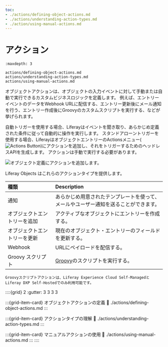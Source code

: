 ```yaml
---
toc:
- ./actions/defining-object-actions.md
- ./actions/understanding-action-types.md
- ./action/using-manual-actions.md
---
```

# アクション

```{toctree}
:maxdepth: 3

actions/defining-object-actions.md
actions/understanding-action-types.md
actions/using-manual-actions.md
```

オブジェクトアクションは、オブジェクトの入力イベントに対して手動または自動で実行できるカスタムビジネスロジックを定義します。 例えば、エントリーイベントのデータをWebhook URLに配信する、エントリー更新後にメール通知を行う、エントリー作成後にGroovyのカスタムスクリプトを実行する、などが挙げられます。

自動トリガーを使用する場合、Liferayはイベントを聞き取り、あらかじめ定義された条件に従って自動的に操作を実行します。 スタンドアローントリガーを使用する場合、LiferayはオブジェクトエントリーのActionsメニュー(![Actions Button](../../../images/icon-actions.png))にアクションを追加し、それをトリガーするためのヘッドレスAPIを生成します。 アクションは手動で実行する必要があります。

![オブジェクト定義にアクションを追加します。](./actions/images/01.png)

Liferay Objects はこれらのアクションタイプを提供します。

| 種類             | Description                                    |
|:-------------- |:---------------------------------------------- |
| 通知             | あらかじめ用意されたテンプレートを使って、メールやユーザー通知を送ることができます。     |
| オブジェクトエントリーを追加 | アクティブなオブジェクトにエントリーを作成する。                       |
| オブジェクトエントリーを更新 | 現在のオブジェクト・エントリーのフィールドを更新する。                    |
| Webhook        | URLにペイロードを配信する。                                |
| Groovy スクリプト   | [Groovy](https://groovy-lang.org/)のスクリプトを実行する。 |

```{important}
Groovyスクリプトアクションは、Liferay Experience Cloud Self-ManagedとLiferay DXP Self-Hostedでのみ利用可能です。
```

<!--TASK: When client extensions docs are ready, mention being able to add Action Types and Notification Types.-->


::::{grid} 2
:gutter: 3 3 3 3

:::{grid-item-card} オブジェクトアクションの定義
:link: ./actions/defining-object-actions.md
:::

:::{grid-item-card} アクションタイプの理解
:link: ./actions/understanding-action-types.md
:::

:::{grid-item-card} マニュアルアクションの使用
:link: ./actions/using-manual-actions.md
:::
::::
